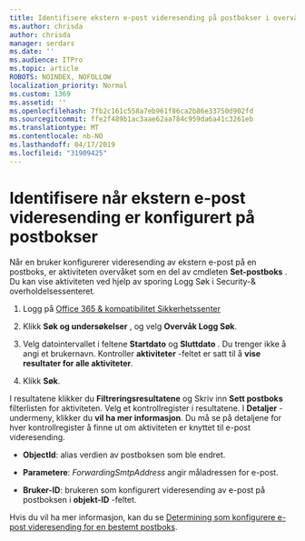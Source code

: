 ```yaml
---
title: Identifisere ekstern e-post videresending på postbokser i overvåkingslogger
ms.author: chrisda
author: chrisda
manager: serdars
ms.date: ''
ms.audience: ITPro
ms.topic: article
ROBOTS: NOINDEX, NOFOLLOW
localization_priority: Normal
ms.custom: 1369
ms.assetid: ''
ms.openlocfilehash: 7fb2c161c558a7eb961f86ca2b86e33750d902fd
ms.sourcegitcommit: ffe2f489b1ac3aae62aa784c959da6a41c3261eb
ms.translationtype: MT
ms.contentlocale: nb-NO
ms.lasthandoff: 04/17/2019
ms.locfileid: "31909425"
---
```

# <a name="identify-when-external-email-forwarding-is-configured-on-mailboxes"></a>Identifisere når ekstern e-post videresending er konfigurert på postbokser

Når en bruker konfigurerer videresending av ekstern e-post på en postboks, er aktiviteten overvåket som en del av cmdleten **Set-postboks** . Du kan vise aktiviteten ved hjelp av sporing Logg Søk i Security-& overholdelsessenteret.

1. Logg på [Office 365 & kompatibilitet Sikkerhetssenter](https://protection.office.com/)

2. Klikk **Søk og undersøkelser** , og velg **Overvåk Logg Søk**.

3. Velg datointervallet i feltene **Startdato** og **Sluttdato** . Du trenger ikke å angi et brukernavn. Kontroller **aktiviteter** -feltet er satt til å **vise resultater for alle aktiviteter**.

4. Klikk **Søk**.

I resultatene klikker du **Filtreringsresultatene** og Skriv inn **Sett postboks** filterlisten for aktiviteten. Velg et kontrollregister i resultatene. I **Detaljer** -undermeny, klikker du **vil ha mer informasjon**. Du må se på detaljene for hver kontrollregister å finne ut om aktiviteten er knyttet til e-post videresending.

- **ObjectId**: alias verdien av postboksen som ble endret.

- **Parametere**: _ForwardingSmtpAddress_ angir måladressen for e-post.

- **Bruker-ID**: brukeren som konfigurert videresending av e-post på postboksen i **objekt-ID** -feltet.

Hvis du vil ha mer informasjon, kan du se [Determining som konfigurere e-post videresending for en bestemt postboks](https://docs.microsoft.com/office365/securitycompliance/auditing-troubleshooting-scenarios#determining-who-set-up-email-forwarding-for-a-mailbox).
